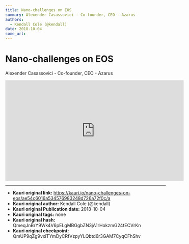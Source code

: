 ```yaml
---
title: Nano-challenges on EOS
summary: Alexender Casassovici - Co-founder, CEO - Azarus
authors:
  - Kendall Cole (@kendall)
date: 2018-10-04
some_url: 
---
```


# Nano-challenges on EOS


Alexender Casassovici - Co-founder, CEO - Azarus

<div align="center"><iframe width="560" height="315" src="https://www.youtube.com/embed/NY0msgcHg1s" frameborder="0" allow="encrypted-media" allowfullscreen></iframe></div>



---

- **Kauri original link:** https://kauri.io/nano-challenges-on-eos/ae54c6016a534576983248d726a72f0c/a
- **Kauri original author:** Kendall Cole (@kendall)
- **Kauri original Publication date:** 2018-10-04
- **Kauri original tags:** none
- **Kauri original hash:** QmeqJnBrY9Wk4V6pELgMBGgbZN3jA1rHokzmG24tECVrKn
- **Kauri original checkpoint:** QmUP9qZg9vxiTYmDyCRfVzpyYLQbtd6r3GAM7CyqCFhShv




